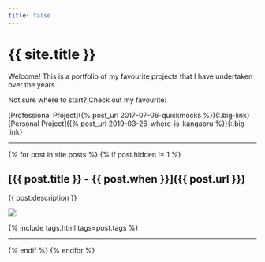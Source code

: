 ```yaml
---
title: false
---
```


# {{ site.title }}

Welcome! This is a portfolio of my favourite projects that I have undertaken over the years.

Not sure where to start? Check out my favourite:

[Professional Project]({% post_url 2017-07-06-quickmocks %}){:.big-link}
[Personal Project]({% post_url 2019-03-26-where-is-kangabru %}){:.big-link}

---

{% for post in site.posts %}
{% if post.hidden != 1 %}

## [{{ post.title }} - {{ post.when }}]({{ post.url }})

{{ post.description }}

<img class="image-medium" src="{{ post.image_url }}"/>

{% include tags.html tags=post.tags %}

---

{% endif %}
{% endfor %}
